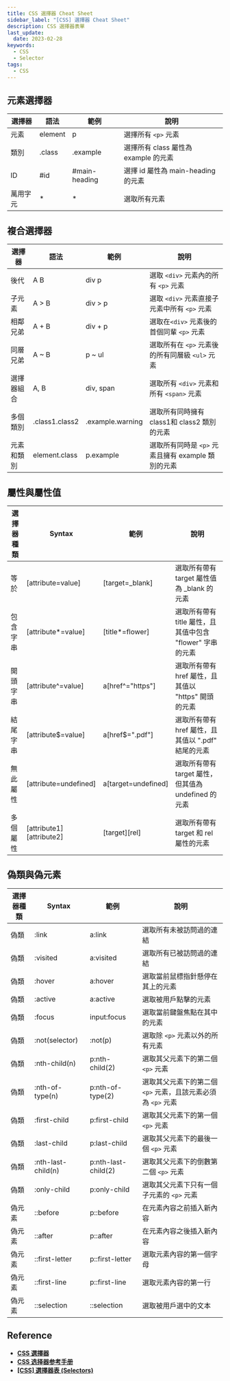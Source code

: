 ```yaml
---
title: CSS 選擇器 Cheat Sheet
sidebar_label: "[CSS] 選擇器 Cheat Sheet"
description: CSS 選擇器表單
last_update:
  date: 2023-02-28
keywords:
  - CSS
  - Selector
tags:
  - CSS
---
```




## **元素選擇器**

| 選擇器 | 語法 | 範例 | 說明 |
| --- | --- | --- | --- |
| 元素 | element | p | 選擇所有 `<p>` 元素 |
| 類別 | .class | .example | 選擇所有 class 屬性為 example 的元素 |
| ID | #id | #main-heading | 選擇 id 屬性為 main-heading 的元素 |
| 萬用字元 | * | * | 選取所有元素 |

## **複合選擇器**

| 選擇器 | 語法 | 範例 | 說明 |
| --- | --- | --- | --- |
| 後代 | A B | div p | 選取 `<div>` 元素內的所有 `<p>` 元素 |
| 子元素 | A > B | div > p | 選取 `<div>` 元素直接子元素中所有 `<p>` 元素 |
| 相鄰兄弟 | A + B | div + p | 選取在`<div>` 元素後的首個同輩 `<p>` 元素 |
| 同層兄弟 | A ~ B | p ~ ul | 選取所有在 `<p>` 元素後的所有同層級 `<ul>` 元素 |
| 選擇器組合 | A, B | div, span | 選取所有 `<div>` 元素和所有 `<span>` 元素 |
| 多個類別 | .class1.class2 | .example.warning | 選取所有同時擁有 class1和 class2 類別的元素 |
| 元素和類別 | element.class | p.example | 選取所有同時是 `<p>` 元素且擁有 example 類別的元素 |

## **屬性與屬性值**

| 選擇器種類 | Syntax | 範例 | 說明 |
| --- | --- | --- | --- |
| 等於 | [attribute=value] | [target=_blank] | 選取所有帶有 target 屬性值為 _blank 的元素 |
| 包含字串 | [attribute*=value] | [title*=flower] | 選取所有帶有 title 屬性，且其值中包含 "flower" 字串的元素 |
| 開頭字串 | [attribute^=value] | a[href^="https"] | 選取所有帶有 href 屬性，且其值以 "https" 開頭的元素 |
| 結尾字串 | [attribute$=value] | a[href$=".pdf"] | 選取所有帶有 href 屬性，且其值以 ".pdf" 結尾的元素 |
| 無此屬性 | [attribute=undefined] | a[target=undefined] | 選取所有帶有 target 屬性，但其值為 undefined 的元素 |
| 多個屬性 | [attribute1][attribute2] | [target][rel] | 選取所有帶有 target 和 rel 屬性的元素 |

## **偽類與偽元素**

| 選擇器種類 | Syntax | 範例 | 說明 |
| --- | --- | --- | --- |
| 偽類 | :link | a:link | 選取所有未被訪問過的連結 |
| 偽類 | :visited | a:visited | 選取所有已被訪問過的連結 |
| 偽類 | :hover | a:hover | 選取當前鼠標指針懸停在其上的元素 |
| 偽類 | :active | a:active | 選取被用戶點擊的元素 |
| 偽類 | :focus | input:focus | 選取當前鍵盤焦點在其中的元素 |
| 偽類 | :not(selector) | :not(p) | 選取除 `<p>` 元素以外的所有元素 |
| 偽類 | :nth-child(n) | p:nth-child(2) | 選取其父元素下的第二個 `<p>` 元素 |
| 偽類 | :nth-of-type(n) | p:nth-of-type(2) | 選取其父元素下的第二個 `<p>` 元素，且該元素必須為 `<p>` 元素 |
| 偽類 | :first-child | p:first-child | 選取其父元素下的第一個 `<p>` 元素 |
| 偽類 | :last-child | p:last-child | 選取其父元素下的最後一個 `<p>` 元素 |
| 偽類 | :nth-last-child(n) | p:nth-last-child(2) | 選取其父元素下的倒數第二個 `<p>` 元素 |
| 偽類 | :only-child | p:only-child | 選取其父元素下只有一個子元素的 `<p>` 元素 |
| 偽元素 | ::before | p::before | 在元素內容之前插入新內容 |
| 偽元素 | ::after | p::after | 在元素內容之後插入新內容 |
| 偽元素 | ::first-letter | p::first-letter | 選取元素內容的第一個字母 |
| 偽元素 | ::first-line | p::first-line | 選取元素內容的第一行 |
| 偽元素 | ::selection | ::selection | 選取被用戶選中的文本 |

## **Reference**

- **[CSS 選擇器](https://developer.mozilla.org/zh-TW/docs/Glossary/CSS_Selector)**
- **[CSS 选择器参考手册](https://www.w3school.com.cn/cssref/css_selectors.asp)**
- **[[CSS] 選擇器表 (Selectors)](https://ithelp.ithome.com.tw/articles/10243699)**